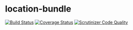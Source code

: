 # location-bundle

[![Build Status](https://travis-ci.org/AlexeyKupershtokh/location-bundle.svg?branch=master)](https://travis-ci.org/AlexeyKupershtokh/location-bundle)
[![Coverage Status](https://coveralls.io/repos/github/AlexeyKupershtokh/location-bundle/badge.svg?branch=master)](https://coveralls.io/github/AlexeyKupershtokh/location-bundle?branch=master)
[![Scrutinizer Code Quality](https://scrutinizer-ci.com/g/AlexeyKupershtokh/location-bundle/badges/quality-score.png?b=master)](https://scrutinizer-ci.com/g/AlexeyKupershtokh/location-bundle/?branch=master)